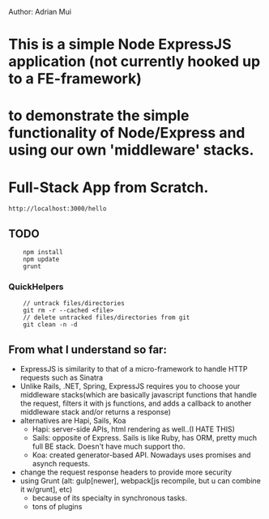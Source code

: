 Author: Adrian Mui
# This is a simple Node ExpressJS application (not currently hooked up to a FE-framework)
# to demonstrate the simple functionality of Node/Express and using our own 'middleware' stacks.
# Full-Stack App from Scratch. 

`http://localhost:3000/hello`

## TODO

```
    npm install
    npm update
    grunt
```

### QuickHelpers
```
    // untrack files/directories
    git rm -r --cached <file>
    // delete untracked files/directories from git
    git clean -n -d
```

## From what I understand so far:

* ExpressJS is similarity to that of a micro-framework to handle HTTP requests such as Sinatra
* Unlike Rails, .NET, Spring, ExpressJS requires you to choose your middleware stacks(which are basically javascript functions that handle the request, filters it with js functions, and adds a callback to another middleware stack and/or returns a response)
* alternatives are Hapi, Sails, Koa
    - Hapi: server-side APIs, html rendering as well..(I HATE THIS)
    - Sails: opposite of Express. Sails is like Ruby, has ORM, pretty much full BE stack. Doesn't have much support tho.
    - Koa: created generator-based API. Nowadays uses promises and asynch requests.
* change the request response headers to provide more security
* using Grunt (alt: gulp[newer], webpack[js recompile, but u can combine it w/grunt], etc)
    - because of its specialty in synchronous tasks.
    - tons of plugins

